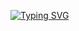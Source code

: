 [![Typing SVG](https://readme-typing-svg.demolab.com?font=Fira+Code&pause=1000&color=A5F793&multiline=true&width=435&lines=Welcome+to+my+Repo+;Sebastian+Farcas)](https://git.io/typing-svg)

